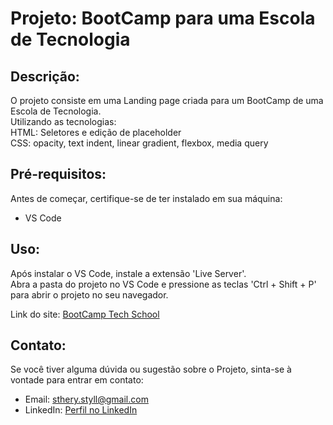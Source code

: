 # Projeto: BootCamp para uma Escola de Tecnologia

## Descrição:
O projeto consiste em uma Landing page criada para um BootCamp de uma Escola de Tecnologia. <br>
Utilizando as tecnologias: <br>
HTML: Seletores e edição de placeholder <br>
CSS: opacity, text indent, linear gradient, flexbox, media query <br>

## Pré-requisitos: <br>
Antes de começar, certifique-se de ter instalado em sua máquina:<br>

- VS Code

## Uso: <br>
Após instalar o VS Code, instale a extensão 'Live Server'. <br>
Abra a pasta do projeto no VS Code e pressione as teclas 'Ctrl + Shift + P' para abrir o projeto no seu navegador. <br>

Link do site: [BootCamp Tech School](https://bootcamp-tech-school.netlify.app/) <br>

## Contato:<br>
Se você tiver alguma dúvida ou sugestão sobre o Projeto, sinta-se à vontade para entrar em contato:<br>

- Email: sthery.styll@gmail.com<br>
- LinkedIn: [Perfil no LinkedIn](https://www.linkedin.com/in/sthery-alves-5214ab99/)<br>
